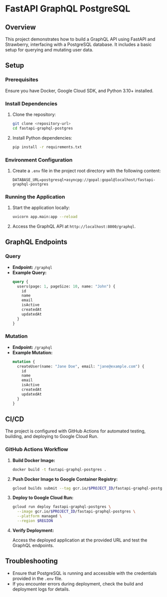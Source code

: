 # FastAPI GraphQL PostgreSQL

## Overview

This project demonstrates how to build a GraphQL API using FastAPI and Strawberry, interfacing with a PostgreSQL database. It includes a basic setup for querying and mutating user data.

## Setup

### Prerequisites

Ensure you have Docker, Google Cloud SDK, and Python 3.10+ installed.

### Install Dependencies

1. Clone the repository:
    ```bash
    git clone <repository-url>
    cd fastapi-graphql-postgres
    ```

2. Install Python dependencies:
    ```bash
    pip install -r requirements.txt
    ```

### Environment Configuration

1. Create a `.env` file in the project root directory with the following content:
    ```plaintext
    DATABASE_URL=postgresql+asyncpg://gopal:gopal@localhost/fastapi-graphql-postgres
    ```

### Running the Application

1. Start the application locally:
    ```bash
    uvicorn app.main:app --reload
    ```

2. Access the GraphQL API at `http://localhost:8000/graphql`.

## GraphQL Endpoints

### Query

- **Endpoint:** `/graphql`
- **Example Query:**
    ```graphql
    query {
      users(page: 1, pageSize: 10, name: "John") {
        id
        name
        email
        isActive
        createdAt
        updatedAt
      }
    }
    ```

### Mutation

- **Endpoint:** `/graphql`
- **Example Mutation:**
    ```graphql
    mutation {
      createUser(name: "Jane Doe", email: "jane@example.com") {
        id
        name
        email
        isActive
        createdAt
        updatedAt
      }
    }
    ```

## CI/CD

The project is configured with GitHub Actions for automated testing, building, and deploying to Google Cloud Run.

### GitHub Actions Workflow

1. **Build Docker Image:**
    ```bash
    docker build -t fastapi-graphql-postgres .
    ```

2. **Push Docker Image to Google Container Registry:**
    ```bash
    gcloud builds submit --tag gcr.io/$PROJECT_ID/fastapi-graphql-postgres
    ```

3. **Deploy to Google Cloud Run:**
    ```bash
    gcloud run deploy fastapi-graphql-postgres \
      --image gcr.io/$PROJECT_ID/fastapi-graphql-postgres \
      --platform managed \
      --region $REGION
    ```

4. **Verify Deployment:**

    Access the deployed application at the provided URL and test the GraphQL endpoints.

## Troubleshooting

- Ensure that PostgreSQL is running and accessible with the credentials provided in the `.env` file.
- If you encounter errors during deployment, check the build and deployment logs for details.

